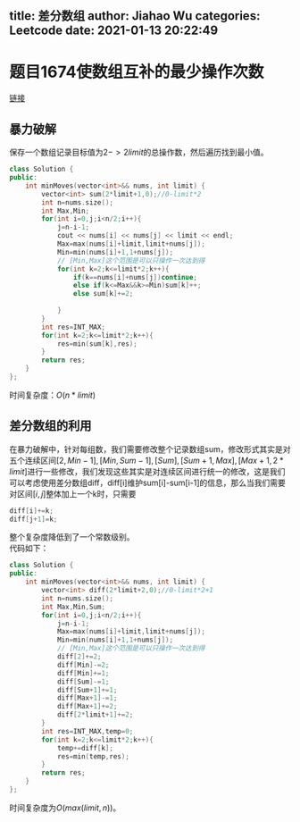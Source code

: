 title: 差分数组
author: Jiahao Wu
categories: Leetcode
date: 2021-01-13 20:22:49
---
# 题目1674使数组互补的最少操作次数


[链接](https://leetcode-cn.com/problems/minimum-moves-to-make-array-complementary/)


## 暴力破解


保存一个数组记录目标值为$2->2limit$的总操作数，然后遍历找到最小值。
```C++
class Solution {
public:
    int minMoves(vector<int>&& nums, int limit) {
        vector<int> sum(2*limit+1,0);//0-limit*2
        int n=nums.size();
        int Max,Min;
        for(int i=0,j;i<n/2;i++){
            j=n-i-1;
            cout << nums[i] << nums[j] << limit << endl;
            Max=max(nums[i]+limit,limit+nums[j]);
            Min=min(nums[i]+1,1+nums[j]);
            // [Min,Max]这个范围是可以只操作一次达到得
            for(int k=2;k<=limit*2;k++){
                if(k==nums[i]+nums[j])continue;
                else if(k<=Max&&k>=Min)sum[k]++;
                else sum[k]+=2;
            
            }
        }
        int res=INT_MAX;
        for(int k=2;k<=limit*2;k++){
            res=min(sum[k],res);
        }
        return res;
    }
};
```
时间复杂度：$O(n*limit)$


## 差分数组的利用


在暴力破解中，针对每组数，我们需要修改整个记录数组sum，修改形式其实是对五个连续区间$[2,Min-1],[Min,Sum-1],[Sum],[Sum+1,Max],[Max+1,2*limit]$进行一些修改，我们发现这些其实是对连续区间进行统一的修改，这是我们可以考虑使用差分数组diff，diff[i]维护sum[i]-sum[i-1]的信息，那么当我们需要对区间$[i,j]$整体加上一个k时，只需要
```C++
diff[i]+=k;
diff[j+1]=k;
```
整个复杂度降低到了一个常数级别。  
代码如下：
```C++
class Solution {
public:
    int minMoves(vector<int>&& nums, int limit) {
        vector<int> diff(2*limit+2,0);//0-limit*2+1
        int n=nums.size();
        int Max,Min,Sum;
        for(int i=0,j;i<n/2;i++){
            j=n-i-1;
            Max=max(nums[i]+limit,limit+nums[j]);
            Min=min(nums[i]+1,1+nums[j]);
            // [Min,Max]这个范围是可以只操作一次达到得
            diff[2]+=2;
            diff[Min]-=2;
            diff[Min]+=1;
            diff[Sum]-=1;
            diff[Sum+1]+=1;
            diff[Max+1]-=1;
            diff[Max+1]+=2;
            diff[2*limit+1]+=2;
        }
        int res=INT_MAX,temp=0;
        for(int k=2;k<=limit*2;k++){
            temp+=diff[k];
            res=min(temp,res);
        }
        return res;
    }
};
```
时间复杂度为$O(max(limit,n))$。